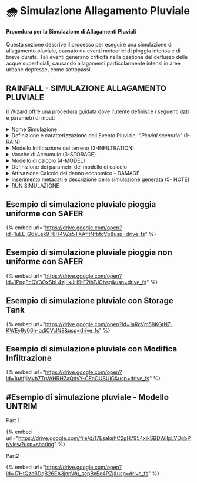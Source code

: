 # 🌧️ Simulazione Allagamento Pluviale

#### Procedura per la Simulazione di Allagamenti Pluviali

Questa sezione descrive il processo per eseguire una simulazione di allagamento pluviale, causato da eventi meteorici di pioggia intensa e di breve durata. Tali eventi generano criticità nella gestione del deflusso delle acque superficiali, causando allagamenti particolarmente intensi in aree urbane depresse, come sottopassi.

## RAINFALL - SIMULAZIONE ALLAGAMENTO PLUVIALE

Il Wizard offre una procedura guidata dove l'utente definisce i seguenti dati e parametri di input:



<details>

<summary>Nome Simulazione</summary>

L'utente può modificare il nome assegnato automaticamente alla simulazione. Si consiglia di utilizzare caratteri standard e numeri senza spazi o simboli.

<img src="../../.gitbook/assets/COAST_NAME.png" alt="" data-size="original">



</details>

<details>

<summary>Definizione e caratterizzazione dell'Evento Pluviale -“<em>Pluvial scenario</em>” (1-RAIN)</summary>

IIl primo step, 1-RAIN, richiede la definizione e caratterizzazione dell'evento di pioggia da simulare in termini di intensità e durata.

L'utente può definire l'intensità di pioggia in mm in tre modi diversi:

1. **Uniforme su tutta l'area del dominio attivata**: Intensità (mm) costante su tutta l'area.
2. **Localizzata in una sottoarea con intensità non uniforme (disegno)**: Intensità variabile associata a un poligono disegnato dall'utente tramite lo strumento “_Rain_”  presente nella [barra-superiore.md](../../saferplaces-interfaccia-gui-web/barra-superiore.md "mention")
3. **Non uniforme (caricamento)**: Intensità variabile caricando un file raster in formato GeoTIFF, ad esempio da un prodotto RADAR METEO o MODELLO METEO FORECAST.
4. **Generato da prodotto satellitare**: Intensità (mm) determinata da un prodotto satellitare specifico.

L'utente può definire la durata dell'evento pluviale in ore (h) tramite il box "Total duration of the rainfall event".

<img src="../../.gitbook/assets/1_RAIN.png" alt="" data-size="original">

</details>

<details>

<summary>Modello Infiltrazione del terreno (2-INFILTRATION)</summary>



Gli utenti possono attivare il modulo di infiltrazione nel terreno durante l'esecuzione della simulazione.

Il Modulo di Infiltrazione si basa sul Modello Green-Ampt e utilizza dati di input dai layer definiti nello [step-3-tasso-di-infiltrazione-raster-geotiff.md](../../gemello-digitale-e-attivazione-nuovo-servizio/creazione-digital-twin-e-attivazione-del-servizio-nellarea-di-interesse/step-3-tasso-di-infiltrazione-raster-geotiff.md "mention") e [step-4-litologia-raster-geotiff.md](../../gemello-digitale-e-attivazione-nuovo-servizio/creazione-digital-twin-e-attivazione-del-servizio-nellarea-di-interesse/step-4-litologia-raster-geotiff.md "mention")

<img src="../../.gitbook/assets/2_INFILTRATION.png" alt="" data-size="original">

</details>

<details>

<summary>Vasche di Accumulo (3-STORAGE)</summary>

Nella piattaforma SaferPlaces, come misura per mitigare il rischio, è possibile inserire Vasche di Accumulo (Storage Tanks) nel dominio di calcolo. Queste vasche aiutano a ridurre il volume d'acqua che inonda una specifica area o sotto-bacino durante la simulazione.

Gli Storage Tanks si possono posizionare come elementi puntiformi usando lo strumento "_Draw storage tank_", disponibile sia nel Wizard che nel pannello.

Per generare una Storage Tank, cliccare su "NEW". Questo permette di posizionare le vasche e assegnare a ognuna la capacità volumetrica in m³.

Nel riquadro "Select Storage Tanks to simulate", l'utente può selezionare o rimuovere le Vasche di Accumulo presenti. Con "REMOVE ALL" si deselezionano tutte le vasche selezionate.

<img src="../../.gitbook/assets/3_STORAGE.png" alt="" data-size="original">

</details>

<details>

<summary>Modello di calcolo (4-MODEL)</summary>

In questa sezione del Wizard l'utente ha la possibilità di&#x20;

1. Selezionare il modello di Allagamento (Hazard)
2. Attivare il calcolo del Dannno Economico (Damage)

I modelli di allagamento Pluviale disponibili sono:&#x20;

[safer\_rain.md](../modelli-di-allagamento-hazard-saferplaces/safer_rain.md "mention") - Modello Raster-based filling and spilling

[untrim.md](../modelli-di-allagamento-hazard-saferplaces/untrim.md "mention") - Modello Idrodinamico 2D

L'opzione di default è sempre il modello [safer\_rain.md](../modelli-di-allagamento-hazard-saferplaces/safer_rain.md "mention")

Nel caso si selezioni il modello [untrim.md](../modelli-di-allagamento-hazard-saferplaces/untrim.md "mention") occorre definire i seguenti parametri "Settings" cliccando sul task dedicato.&#x20;

* Slider - Durata della Simulazione in ore (h) -Tmax - Max time of simulation
* Slider - Coefficiente di scabrezza Manning  -Manning Coefficient
* Slider - Cella di calcolo in numero di pixel -nl - The number of pixel for each element side&#x20;
* Slider - Tempo di integrazione numerico  (min) -Delta T - Time simulation step
* Slider - Frequenza Stampa Output  (min) -Ti - Time shoot interval

L'attivazione del modello di calcolo del Danno Economico procede spuntando il check-box "Apply Damage"

<img src="../../.gitbook/assets/4_MODEL.png" alt="" data-size="original">

</details>

<details>

<summary>Definizione dei parametri del modello di calcolo</summary>

**Modello SaferPlaces:** Per il modello di calcolo SaferPlaces, non sono necessari ulteriori parametri. Nelle simulazioni pluviali, il codice si attiva automaticamente.

&#x20;Nel caso delle simulazioni Pluviali si attiva automaticamente il codice [safer\_rain.md](../modelli-di-allagamento-hazard-saferplaces/safer_rain.md "mention")\


<img src="../../.gitbook/assets/image (50).png" alt="" data-size="original">



**Modello UNTRIM:** Se si sceglie il modello idrodinamico UNTRIM, è fondamentale specificare diversi parametri di simulazione tramite gli slider:

* **Durata della Simulazione (ore):** Selezionare una durata pari o superiore all'evento di pioggia; ad esempio, se la pioggia dura 2 ore, la simulazione deve essere di almeno 2 ore.
* **Coefficiente di Manning (adimensionale):** Un coefficiente di attrito uniforme ipotizzato nel dominio di calcolo. Valore consigliato: 0.2.
* **nl (m):** Dimensione della cella definita dal numero di pixel in metri. Per esempio, scegliendo 50 con una risoluzione Lidar di 2 m si ottiene una cella di 100 m. Per Lidar a risoluzione 1-2 m, si consigliano valori tra 20 e 50. La dimensione della cella influisce sul numero totale di celle, che a sua volta incide sul tempo di calcolo. Si consiglia di mantenere le celle sotto le 20.000 per tempi di calcolo gestibili (3 minuti per ogni ora di simulazione).
* **Delta T - Passo di Integrazione Numerico (sec):** Si consiglia un passo di integrazione di 6 secondi.
* **Ti - Intervallo di Tempo per gli Output (min):** Definire l'intervallo per la produzione degli output.

![](<../../.gitbook/assets/image (51).png>)

![](<../../.gitbook/assets/image (52).png>)



</details>

<details>

<summary>Attivazione Calcolo del danno economico - DAMAGE</summary>

Nella sezione "Model" della procedura guidata, è possibile attivare il calcolo del danno economico per ogni edificio inserito.

Il calcolo del danno economico viene eseguito inizialmente con le seguenti ipotesi:

1. Tutti gli edifici sono considerati residenziali, utilizzando una curva di vulnerabilità residenziale.
2. Valore dell'edificio fissato a 1000 euro/mq.

<img src="../../.gitbook/assets/image (49).png" alt="" data-size="original">



</details>

<details>

<summary>Inserimento metadati e descrizione della  simulazione generata (5- NOTE)</summary>

Cliccando sul pulsante EDIT l'utente può attivare una casella di testo dove inserire metadati e dettagli descrittivi della simulazione che ha appena creato.

<img src="../../.gitbook/assets/5_NOTE_RUN.png" alt="" data-size="original">

</details>

<details>

<summary>RUN SIMULAZIONE</summary>

Cliccando sul pulsante RUN l'utente attiva l'esecuzione della simulazione creata.\
Dopo il lancio, il Pannello di Controllo visualizzerà l'esecuzione del processo con lo stato di avanzamento.

<img src="../../.gitbook/assets/control_panel.png" alt="" data-size="original">

</details>

## Esempio di simulazione pluviale pioggia uniforme con SAFER

{% embed url="https://drive.google.com/open?id=1uLE_G6aEek9T6H49Zs5TXAfltNfbtoVb&usp=drive_fs" %}

## Esempio di simulazione pluviale pioggia non uniforme con SAFER

{% embed url="https://drive.google.com/open?id=1PnqEcQY3OxSbL4zjLkJH9tE2ihTJObsg&usp=drive_fs" %}



## Esempio di simulazione pluviale con Storage Tank



{% embed url="https://drive.google.com/open?id=1aRcVm58KGtN7-KWEy9y06h-qdiCVclN8&usp=drive_fs" %}

## Esempio di simulazione pluviale con Modifica Infiltrazione



{% embed url="https://drive.google.com/open?id=1uAfjjMyb7TrVAHRHZaQdvY-CEnOUBUjG&usp=drive_fs" %}

## #Esempio di simulazione pluviale - Modello UNTRIM

Part 1

{% embed url="https://drive.google.com/file/d/17EsakehC2pH7954xikSBDWlIpLVDqbPr/view?usp=sharing" %}

Part2



{% embed url="https://drive.google.com/open?id=17HtQzcBDqB26EA3jnpWu_scpBxEe4PZj&usp=drive_fs" %}

